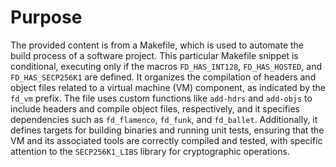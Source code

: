 # Purpose
The provided content is from a Makefile, which is used to automate the build process of a software project. This particular Makefile snippet is conditional, executing only if the macros `FD_HAS_INT128`, `FD_HAS_HOSTED`, and `FD_HAS_SECP256K1` are defined. It organizes the compilation of headers and object files related to a virtual machine (VM) component, as indicated by the `fd_vm` prefix. The file uses custom functions like `add-hdrs` and `add-objs` to include headers and compile object files, respectively, and it specifies dependencies such as `fd_flamenco`, `fd_funk`, and `fd_ballet`. Additionally, it defines targets for building binaries and running unit tests, ensuring that the VM and its associated tools are correctly compiled and tested, with specific attention to the `SECP256K1_LIBS` library for cryptographic operations.
